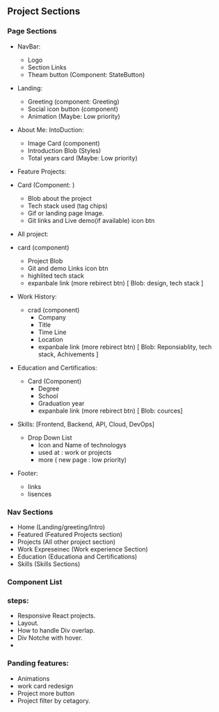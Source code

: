 ## Project Sections

### Page Sections

- NavBar:

  - Logo
  - Section Links
  - Theam button (Component: StateButton)

- Landing:

  - Greeting (component: Greeting)
  - Social icon button (component)
  - Animation (Maybe: Low priority)

- About Me: IntoDuction:

  - Image Card (component)
  - Introduction Blob (Styles)
  - Total years card (Maybe: Low priority)

- Feature Projects:
- Card (Component: )

  - Blob about the project
  - Tech stack used (tag chips)
  - Gif or landing page Image.
  - Git links and Live demo(if available) icon btn

- All project:
- card (component)

  - Project Blob
  - Git and demo Links icon btn
  - highlited tech stack
  - expanbale link (more rebirect btn) [ Blob: design, tech stack ]

- Work History:

  - crad (component)
    - Company
    - Title
    - Time Line
    - Location
    - expanbale link (more rebirect btn) [ Blob: Reponsiablity, tech stack, Achivements ]

- Education and Certificatios:

  - Card (Component)
    - Degree
    - School
    - Graduation year
    - expanbale link (more rebirect btn) [ Blob: cources]

- Skills: [Frontend, Backend, API, Cloud, DevOps]

  - Drop Down List
    - Icon and Name of technologys
    - used at : work or projects
    - more ( new page : low priority)

- Footer:
  - links
  - lisences
### Nav Sections
 - Home (Landing/greeting/Intro)
 - Featured (Featured Projects section)
 - Projects (All other project section)
 - Work Expreseinec (Work experience Section)
 - Education (Educationa and Certifications)
 - Skills (Skills Sections)
### Component List

### steps:

- Responsive React projects.
- Layout.
- How to handle Div overlap.
- Div Notche with hover.
-


### Panding features:
- Animations
- work card redesign
- Project more button
- Project filter by cetagory.